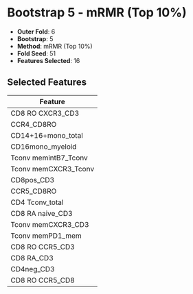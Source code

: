 # Bootstrap 5 - mRMR (Top 10%)

- **Outer Fold**: 6
- **Bootstrap**: 5
- **Method**: mRMR (Top 10%)
- **Fold Seed**: 51
- **Features Selected**: 16

## Selected Features

| Feature |
|---------|
| CD8 RO CXCR3_CD3 |
| CCR4_CD8RO |
| CD14+16+mono_total |
| CD16mono_myeloid |
| Tconv memintB7_Tconv |
| Tconv memCXCR3_Tconv |
| CD8pos_CD3 |
| CCR5_CD8RO |
| CD4 Tconv_total |
| CD8 RA naive_CD3 |
| Tconv memCXCR3_CD3 |
| Tconv memPD1_mem |
| CD8 RO CCR5_CD3 |
| CD8 RA_CD3 |
| CD4neg_CD3 |
| CD8 RO CCR5_CD8 |
